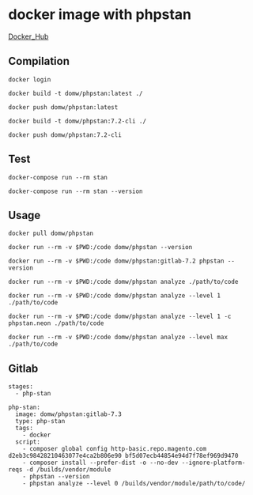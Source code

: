 # docker image with phpstan

[Docker_Hub](https://hub.docker.com/r/domw/phpstan)

## Compilation

    docker login

    docker build -t domw/phpstan:latest ./

    docker push domw/phpstan:latest

    docker build -t domw/phpstan:7.2-cli ./

    docker push domw/phpstan:7.2-cli 

## Test

    docker-compose run --rm stan

    docker-compose run --rm stan --version

## Usage
    
    docker pull domw/phpstan

    docker run --rm -v $PWD:/code domw/phpstan --version
    
    docker run --rm -v $PWD:/code domw/phpstan:gitlab-7.2 phpstan --version
    
    docker run --rm -v $PWD:/code domw/phpstan analyze ./path/to/code

    docker run --rm -v $PWD:/code domw/phpstan analyze --level 1 ./path/to/code

    docker run --rm -v $PWD:/code domw/phpstan analyze --level 1 -c phpstan.neon ./path/to/code

    docker run --rm -v $PWD:/code domw/phpstan analyze --level max ./path/to/code

## Gitlab

```
stages:
  - php-stan

php-stan:
  image: domw/phpstan:gitlab-7.3
  type: php-stan
  tags:
    - docker
  script:
    - composer global config http-basic.repo.magento.com d2eb3c98428210463077e4ca2b806e90 bf5d07ecb44854e94d7f78ef969d9470
    - composer install --prefer-dist -o --no-dev --ignore-platform-reqs -d /builds/vendor/module
    - phpstan --version
    - phpstan analyze --level 0 /builds/vendor/module/path/to/code/
```
